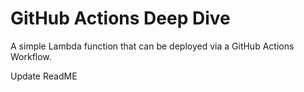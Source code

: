 # GitHub Actions Deep Dive

A simple Lambda function that can be deployed via a GitHub Actions Workflow. 

Update ReadME
